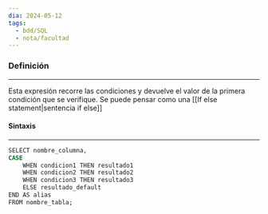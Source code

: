 ```yaml
---
dia: 2024-05-12
tags:
  - bdd/SQL
  - nota/facultad
---
```

### Definición
---
Esta expresión recorre las condiciones y devuelve el valor de la primera condición que se verifique. Se puede pensar como una [[If else statement|sentencia if else]]

#### Sintaxis
---
```SQL
SELECT nombre_columna,  
CASE  
    WHEN condicion1 THEN resultado1
    WHEN condicion2 THEN resultado2 
    WHEN condicion3 THEN resultado3 
    ELSE resultado_default
END AS alias  
FROM nombre_tabla;
```